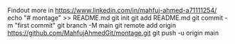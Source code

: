 Findout more in 
https://www.linkedin.com/in/mahfuj-ahmed-a71111254/
echo "# montage" >> README.md
git init
git add README.md
git commit -m "first commit"
git branch -M main
git remote add origin https://github.com/MahfujAhmedGit/montage.git
git push -u origin main